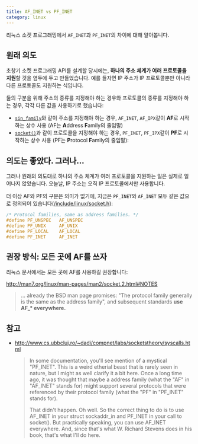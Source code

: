 ```yaml
---
title: AF_INET vs PF_INET
category: linux
---
```


리눅스 소켓 프로그래밍에서 `AF_INET`과 `PF_INET`의 차이에 대해 알아봅니다.

## 원래 의도

초창기 소켓 프로그래밍 API를 설계할 당시에는, **하나의 주소 체계가 여러 프로토콜을 지원**할 것을 염두에 두고 만들었습니다. 예를 들자면 IP 주소가 IP 프로토콜뿐만 아니라 다른 프로토콜도 지원하는 식입니다.

둘의 구분을 위해 주소의 종류를 지정해야 하는 경우와 프로토콜의 종류를 지정해야 하는 경우, 각각 다른 값을 사용하기로 했습니다:

- [`sin_family`](http://man7.org/linux/man-pages/man7/ip.7.html)와 같이 주소를 지정해야 하는 경우, `AF_INET`, `AF_IPX`같이 **AF**로 시작하는 상수 사용 (AF는 **A**ddress **F**amily의 줄임말)
- [`socket()`](http://man7.org/linux/man-pages/man2/socket.2.html)과 같이 프로토콜을 지정해야 하는 경우, `PF_INET`, `PF_IPX`같이 **PF**로 시작하는 상수 사용 (PF는 **P**rotocol **F**amily의 줄임말):

## 의도는 좋았다. 그러나...

그러나 원래의 의도대로 하나의 주소 체계가 여러 프로토콜을 지원하는 일은 실제로 일어나지 않았습니다. 오늘날, IP 주소는 오직 IP 프로토콜에서만 사용합니다.

더 이상 AF와 PF의 구분은 의미가 없기에, 지금은 `PF_INET`와 `AF_INET` 모두 같은 값으로 정의되어 있습니다([/include/linux/socket.h](https://github.com/torvalds/linux/blob/26bc672134241a080a83b2ab9aa8abede8d30e1c/include/linux/socket.h#L215-L219)):

```c
/* Protocol families, same as address families. */
#define PF_UNSPEC	AF_UNSPEC
#define PF_UNIX		AF_UNIX
#define PF_LOCAL	AF_LOCAL
#define PF_INET		AF_INET
```

## 권장 방식: 모든 곳에 AF를 쓰자

리눅스 문서에서는 모든 곳에 AF를 사용하길 권장합니다:

<http://man7.org/linux/man-pages/man2/socket.2.html#NOTES>
> ... already the BSD man page promises: "The protocol family generally is the same as the address family", and subsequent standards **use AF_\* everywhere.**

## 참고

- <http://www.cs.ubbcluj.ro/~dadi/compnet/labs/socketstheory/syscalls.html>

    > In some documentation, you'll see mention of a mystical "PF_INET". This is a weird etherial beast that is rarely seen in nature, but I might as well clarify it a bit here. Once a long time ago, it was thought that maybe a address family (what the "AF" in "AF_INET" stands for) might support several protocols that were referenced by their protocol family (what the "PF" in "PF_INET" stands for).
    >
    > That didn't happen. Oh well. So the correct thing to do is to use AF_INET in your struct sockaddr_in and PF_INET in your call to socket(). But practically speaking, you can use AF_INET everywhere. And, since that's what W. Richard Stevens does in his book, that's what I'll do here.
